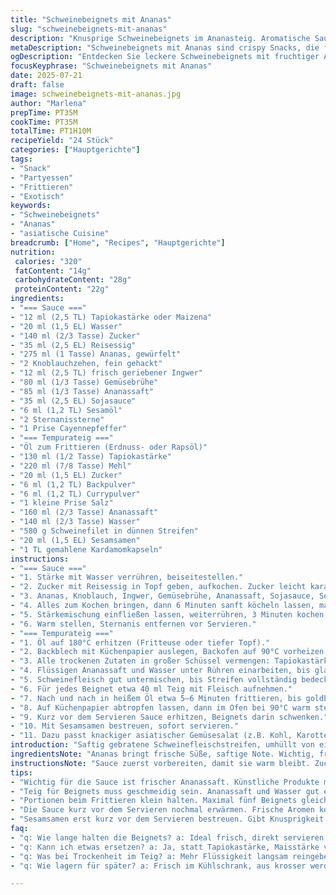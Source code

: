```yaml
---
title: "Schweinebeignets mit Ananas"
slug: "schweinebeignets-mit-ananas"
description: "Knusprige Schweinebeignets im Ananasteig. Aromatische Sauce aus Reisessig, Sojasauce, Sternanis und Ingwer, leicht scharf gewürzt. Frittierte Bissen im Ananasjus-Tempurateig. Serviert mit asiatischem Gemüse-Salat. Knackig, würzig, fruchtig. Ohne Milch, Eier, Nüsse. Rund 24 Portionen. Die Zubereitung erfordert etwas Zeit; Teig und Sauce werden separat zubereitet. Die Beignets bleiben im Ofen warm, Sauce wird vor dem Servieren vermischt. Vanille ersetzt durch gemahlene Kardamomkapseln für exotischen Touch. Anstelle von Rindfleischbrühe Gemüsebrühe verwendet. Raffiniertes Gericht für Zwischendurch und Gäste."
metaDescription: "Schweinebeignets mit Ananas sind crispy Snacks, die fruchtig-würzige Sauce vereinen. Ideal für Gäste, glutenfrei, vegetarbefreit."
ogDescription: "Entdecken Sie leckere Schweinebeignets mit fruchtiger Ananassauce. Ideal für besondere Anlässe, proteinreich und ohne Milchprodukte."
focusKeyphrase: "Schweinebeignets mit Ananas"
date: 2025-07-21
draft: false
image: schweinebeignets-mit-ananas.jpg
author: "Marlena"
prepTime: PT35M
cookTime: PT35M
totalTime: PT1H10M
recipeYield: "24 Stück"
categories: ["Hauptgerichte"]
tags:
- "Snack"
- "Partyessen"
- "Frittieren"
- "Exotisch"
keywords:
- "Schweinebeignets"
- "Ananas"
- "asiatische Cuisine"
breadcrumb: ["Home", "Recipes", "Hauptgerichte"]
nutrition: 
 calories: "320"
 fatContent: "14g"
 carbohydrateContent: "28g"
 proteinContent: "22g"
ingredients:
- "=== Sauce ==="
- "12 ml (2,5 TL) Tapiokastärke oder Maizena"
- "20 ml (1,5 EL) Wasser"
- "140 ml (2/3 Tasse) Zucker"
- "35 ml (2,5 EL) Reisessig"
- "275 ml (1 Tasse) Ananas, gewürfelt"
- "2 Knoblauchzehen, fein gehackt"
- "12 ml (2,5 TL) frisch geriebener Ingwer"
- "80 ml (1/3 Tasse) Gemüsebrühe"
- "85 ml (1/3 Tasse) Ananassaft"
- "35 ml (2,5 EL) Sojasauce"
- "6 ml (1,2 TL) Sesamöl"
- "2 Sternanissterne"
- "1 Prise Cayennepfeffer"
- "=== Tempurateig ==="
- "Öl zum Frittieren (Erdnuss- oder Rapsöl)"
- "130 ml (1/2 Tasse) Tapiokastärke"
- "220 ml (7/8 Tasse) Mehl"
- "20 ml (1,5 EL) Zucker"
- "6 ml (1,2 TL) Backpulver"
- "6 ml (1,2 TL) Currypulver"
- "1 kleine Prise Salz"
- "160 ml (2/3 Tasse) Ananassaft"
- "140 ml (2/3 Tasse) Wasser"
- "580 g Schweinefilet in dünnen Streifen"
- "20 ml (1,5 EL) Sesamsamen"
- "1 TL gemahlene Kardamomkapseln"
instructions:
- "=== Sauce ==="
- "1. Stärke mit Wasser verrühren, beiseitestellen."
- "2. Zucker mit Reisessig in Topf geben, aufkochen. Zucker leicht karamellisieren lassen."
- "3. Ananas, Knoblauch, Ingwer, Gemüsebrühe, Ananassaft, Sojasauce, Sesamöl, Sternanis, Cayenne hinzufügen."
- "4. Alles zum Kochen bringen, dann 6 Minuten sanft köcheln lassen, manchmal umrühren."
- "5. Stärkemischung einfließen lassen, weiterrühren, 3 Minuten kochen, Sauce eindicken lassen."
- "6. Warm stellen, Sternanis entfernen vor Servieren."
- "=== Tempurateig ==="
- "1. Öl auf 180°C erhitzen (Fritteuse oder tiefer Topf)."
- "2. Backblech mit Küchenpapier auslegen, Backofen auf 90°C vorheizen. Dort Beignets warmhalten."
- "3. Alle trockenen Zutaten in großer Schüssel vermengen: Tapiokastärke, Mehl, Zucker, Backpulver, Curry, Salz, gemahlener Kardamom."
- "4. Flüssigen Ananassaft und Wasser unter Rühren einarbeiten, bis glatter Teig entsteht."
- "5. Schweinefleisch gut untermischen, bis Streifen vollständig bedeckt."
- "6. Für jedes Beignet etwa 40 ml Teig mit Fleisch aufnehmen."
- "7. Nach und nach in heißem Öl etwa 5–6 Minuten frittieren, bis goldbraun, außen knusprig, innen saftig."
- "8. Auf Küchenpapier abtropfen lassen, dann im Ofen bei 90°C warm stellen."
- "9. Kurz vor dem Servieren Sauce erhitzen, Beignets darin schwenken."
- "10. Mit Sesamsamen bestreuen, sofort servieren."
- "11. Dazu passt knackiger asiatischer Gemüsesalat (z.B. Kohl, Karotten, rote Paprika, Sesamöl, Reisessig)."
introduction: "Saftig gebratene Schweinefleischstreifen, umhüllt von einem fluffig-knusprigen Ananas-Tempurateig. Fruchtig-scharfe Sauce mit Ingwer, Knoblauch und Sternanis unterlegt. Würzig und exotisch. Die würzige Sauce wird in wenigen Schritten gekocht, karamellisierter Zucker und Reisessig bringen Tiefe. Der Teig mischt Tapiokastärke für Extra-Crispiness, etwas Curry und Kardamom sorgen für exotische Noten, ersetzen Vanille, die man oft nimmt. Frittieren in kleinen Portionen. Nicht zu voll packen. Warm stellen im Ofen — praktisch bei Gästen. Frische Sesamsamen runden ab. Asiatischer Salat macht’s frisch und knackig. Etwas aufwändig, aber lohnt für besondere Zwischenmahlzeit und Events. Ohne Eier, Milch, Nüsse – für Allergiker geeignet. Vegetarisch nicht, aber Proteinquelle leicht und angenehm. Überraschend vielseitig und anders als klassisch. Scharf im Hintergrund. Ananas gibt Süße, frische Säure. Gedanken schweifen zu tropischen Märkten, Straßenküchen, aber daheim. Rechte Menge für 24 Stück. "
ingredientsNote: "Ananas bringt frische Süße, saftige Note. Wichtig, frischer Ananassaft, kein künstlicher Ersatz – macht Unterschied. Für Stärke kann Tapioka oder Maisstärke verwendet werden, Tapioka sorgt für bessere Knusprigkeit. Statt Rindfleischbrühe Gemüsebrühe nehmen, leichter und für Vegetarierfreundlichkeit. Kardamom ersetzt Vanille für exotische Note, passt zum Curry gut. Mehl möglichst helles Weizenmehl verwenden, tapioka passend für Teigstruktur. Sesamöl erst in Sauce, hinterher Sesamsamen zum Bestreuen. Öl sollte hoch erhitzbar sein, Erdnuss oder Raps sind ideal. Zucker in Sauce zart karamellisieren, nicht verbrennen – schmeckt sonst bitter. Knoblauch und Ingwer frisch reiben. Alternativ Ingwerpulver nicht empfehlenswert. "
instructionsNote: "Sauce zuerst vorbereiten, damit sie warm bleibt. Zucker und Essig vorsichtig karamellisieren, bei mittlerer Hitze, wichtiger Schritt für tiefen Geschmack. Danach Flüssigkeiten und Gewürze rein, aufkochen und köcheln – erst dann Stärkewasser langsam einrühren für Bindung, sonst klumpt es. Beim Teig darauf achten, dass Flüssigkeiten Temperaturen annehmen, Flüssigkeiten gleichmäßig eingearbeitet. Fleischstreifen gut mit Teig umhüllen, damit knusprig außen bleibt, innen saftig. Portionen klein machen, maximal fünf gleichzeitig frittieren, sonst kühlt Öl ab, Ergebnis matschig. Nach dem Frittieren kurz auf Küchenpapier abtropfen lassen, aber besser sofort in Ofen wärmen. Vor Servieren Sauce nochmals aufkochen, Beignets darin wenden – für Geschmack, nicht zu lange, sonst verlieren sie Knusprigkeit. Unbedingt Sesamsamen zum Schluss streuen. Mit frischem Asia-Gemüse servieren, Salat mit etwas Sesamöl, Reisessig und frischen Kräutern passt gut dazu."
tips:
- "Wichtig für die Sauce ist frischer Ananassaft. Künstliche Produkte machen es flach. Zucker im Essig vorsichtig karamellisieren. Nicht verbrennen."
- "Teig für Beignets muss geschmeidig sein. Ananassaft und Wasser gut einarbeiten. Vor dem Frittieren alles gut verrühren. Check die Konsistenz."
- "Portionen beim Frittieren klein halten. Maximal fünf Beignets gleichzeitig. Öl bleibt heißer, Ergebnis knuspriger. Klumpenbildung vermeiden."
- "Die Sauce kurz vor dem Servieren nochmal erwärmen. Frische Aromen kommen besser zur Geltung. Sternanis nicht vergessen, bringt Tiefe."
- "Sesamsamen erst kurz vor dem Servieren bestreuen. Gibt Knusprigkeit zum Gericht. Gleichmäßiges Verteilen ist wichtig. Oder etwas mehr für Crunch."
faq:
- "q: Wie lange halten die Beignets? a: Ideal frisch, direkt servieren. Aber tagsüber aufbewahren, in Kühlschrank. Am besten warm machen."
- "q: Kann ich etwas ersetzen? a: Ja, statt Tapiokastärke, Maisstärke verwenden. Und anstelle von Gemüsebrühe, auch Pilzbasis gut für Geschmack."
- "q: Was bei Trockenheit im Teig? a: Mehr Flüssigkeit langsam reingeben. Ananassaft oder Wasser, erst wenige Esslöffel. Gut rühren, aufpassen."
- "q: Wie lagern für später? a: Frisch im Kühlschrank, aus krosser werden,  in den Ofen für paar Minuten. Öl aufheizen nach dem Lager."

---
```

